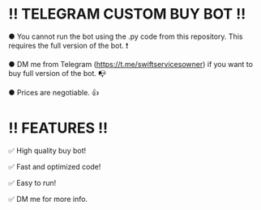 # ‼ TELEGRAM CUSTOM BUY BOT ‼
● You cannot run the bot using the .py code from this repository. This requires the full version of the bot. ❗

● DM me from Telegram (https://t.me/swiftservicesowner) if you want to buy full version of the bot. 📭

● Prices are negotiable. 👍
# ‼ FEATURES ‼
✅ High quality buy bot!

✅ Fast and optimized code!

✅ Easy to run!

✅ DM me for more info.
